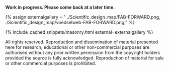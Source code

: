 **Work in progress. Please come back at a later time.**

{% assign externalgallery = "
./Scientific_design_map/FAB-FORWARD.png,
./Scientific_design_map/voedselweb-FAB-FORWARD.png," %}

{% include_cached snippets/masonry.html external=externalgallery %}

All rights reserved. Reproduction and dissemination of material presented here for research, educational or other non-commercial purposes are authorised without any prior written permission from the copyright holders provided the source is fully acknowledged. Reproduction of material for sale or other commercial purposes is prohibited.
